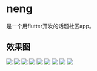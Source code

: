 # neng

是一个用flutter开发的话题社区app。

## 效果图

<img src="./public/login_view.png"></img>
<img src="./public/login_view_action.png"></img>
<img src="./public/home.png"></img>
<img src="./public/topic_list.png"></img>
<img src="./public/discovery.png"></img>
<img src="./public/message.png"></img>
<img src="./public/comment.png"></img>
<img src="./public/info.png"></img>
<img src="./public/setting.png"></img>